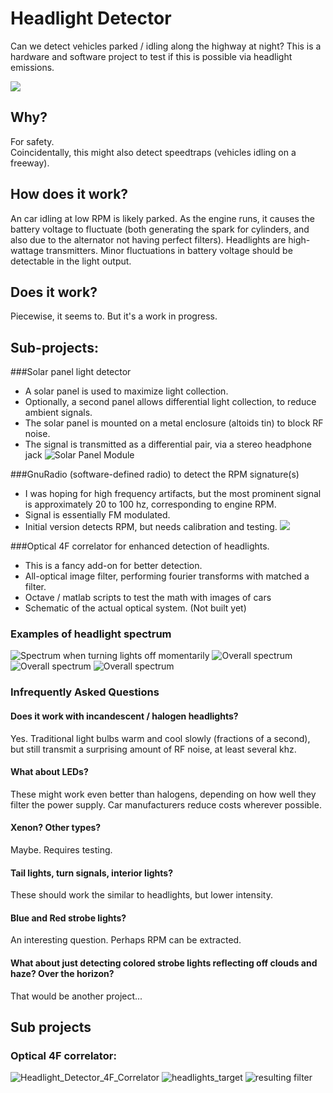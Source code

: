 
# Headlight Detector

Can we detect vehicles parked / idling along the highway at night?  This is a hardware and software project to test if this is possible via headlight emissions.

![](icon.png)

## Why?

For safety.  
Coincidentally, this might also detect speedtraps (vehicles idling on a freeway).

## How does it work?
An car idling at low RPM is likely parked.  As the engine runs, it causes the battery voltage to fluctuate (both generating the spark for cylinders, and also due to the alternator not having perfect filters). Headlights are high-wattage transmitters.  Minor fluctuations in battery voltage should be detectable in the light output.  

## Does it work?
Piecewise, it seems to.  But it's a work in progress.  

## Sub-projects:
###Solar panel light detector
* A solar panel is used to maximize light collection.  
* Optionally, a second panel allows differential light collection, to reduce ambient signals.
* The solar panel is mounted on a metal enclosure (altoids tin) to block RF noise.
* The signal is transmitted as a differential pair, via a stereo headphone jack
![Solar Panel Module](solar_panel.jpg)

###GnuRadio (software-defined radio) to detect the RPM signature(s)
* I was hoping for high frequency artifacts, but the most prominent signal is approximately 20 to 100 hz, corresponding to engine RPM.
* Signal is essentially FM modulated. 
* Initial version detects RPM, but needs calibration and testing.
![](RPM_detector.grc.png)

###Optical 4F correlator for enhanced detection of headlights.
* This is a fancy add-on for better detection.
* All-optical image filter, performing fourier transforms with matched a filter.
* Octave / matlab scripts to test the math with images of cars
* Schematic of the actual optical system.  (Not built yet)

### Examples of headlight spectrum 
![Spectrum when turning lights off momentarily](spectrum_lights_on_and_off.png)
![Overall spectrum](spectrum_44khz.png)
![Overall spectrum](spectrum_engine_rev_slight.png)
![Overall spectrum](spectrum_engine_revs.png)



### Infrequently Asked Questions

#### Does it work with incandescent / halogen headlights?
Yes.  Traditional light bulbs warm and cool slowly (fractions of a second), but still transmit a surprising amount of RF noise, at least several khz.  

#### What about LEDs?
These might work even better than halogens, depending on how well they filter the power supply.  Car manufacturers reduce costs wherever possible.  

#### Xenon? Other types?
Maybe.  Requires testing.

#### Tail lights, turn signals, interior lights?
These should work the similar to headlights, but lower intensity.

#### Blue and Red strobe lights?
An interesting question.  Perhaps RPM can be extracted.  

#### What about just detecting colored strobe lights reflecting off clouds and haze?  Over the horizon?  
That would be another project...

## Sub projects
### Optical 4F correlator:
![Headlight_Detector_4F_Correlator](Headlight_Detector_4F_Correlator.png)
![headlights_target](headlights_target.png)
![resulting filter](filter_2000x2000.png)








